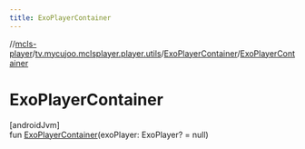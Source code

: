 ```yaml
---
title: ExoPlayerContainer
---
```

//[mcls-player](../../../index.html)/[tv.mycujoo.mclsplayer.player.utils](../index.html)/[ExoPlayerContainer](index.html)/[ExoPlayerContainer](-exo-player-container.html)



# ExoPlayerContainer



[androidJvm]\
fun [ExoPlayerContainer](-exo-player-container.html)(exoPlayer: ExoPlayer? = null)




